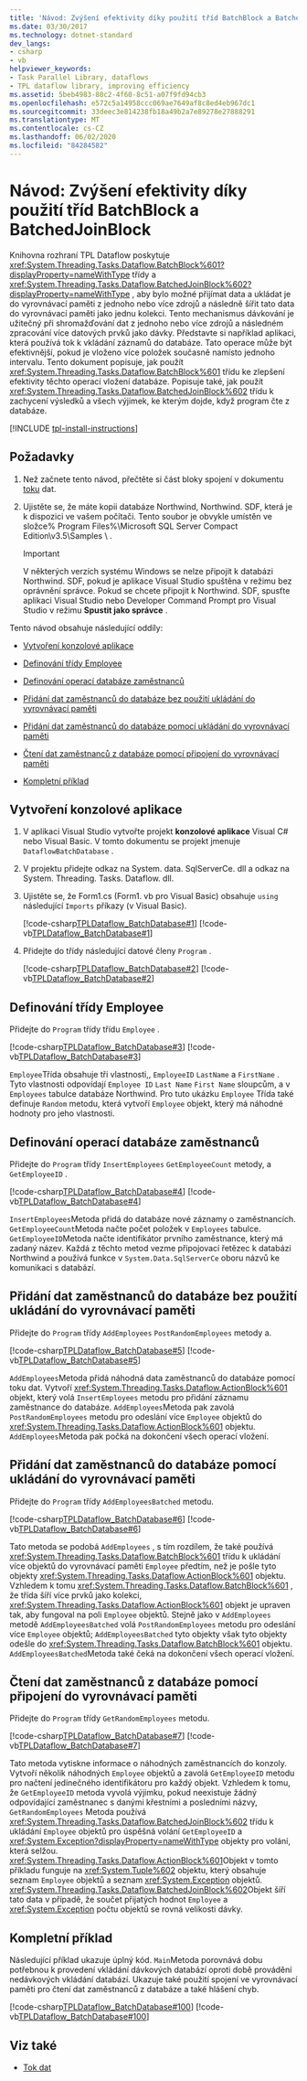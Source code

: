 ```yaml
---
title: 'Návod: Zvýšení efektivity díky použití tříd BatchBlock a BatchedJoinBlock'
ms.date: 03/30/2017
ms.technology: dotnet-standard
dev_langs:
- csharp
- vb
helpviewer_keywords:
- Task Parallel Library, dataflows
- TPL dataflow library, improving efficiency
ms.assetid: 5beb4983-80c2-4f60-8c51-a07f9fd94cb3
ms.openlocfilehash: e572c5a14958ccc069ae7649af8c8ed4eb967dc1
ms.sourcegitcommit: 33deec3e814238fb18a49b2a7e89278e27888291
ms.translationtype: MT
ms.contentlocale: cs-CZ
ms.lasthandoff: 06/02/2020
ms.locfileid: "84284582"
---
```

# <a name="walkthrough-using-batchblock-and-batchedjoinblock-to-improve-efficiency"></a>Návod: Zvýšení efektivity díky použití tříd BatchBlock a BatchedJoinBlock

Knihovna rozhraní TPL Dataflow poskytuje <xref:System.Threading.Tasks.Dataflow.BatchBlock%601?displayProperty=nameWithType> třídy a <xref:System.Threading.Tasks.Dataflow.BatchedJoinBlock%602?displayProperty=nameWithType> , aby bylo možné přijímat data a ukládat je do vyrovnávací paměti z jednoho nebo více zdrojů a následně šířit tato data do vyrovnávací paměti jako jednu kolekci. Tento mechanismus dávkování je užitečný při shromažďování dat z jednoho nebo více zdrojů a následném zpracování více datových prvků jako dávky. Představte si například aplikaci, která používá tok k vkládání záznamů do databáze. Tato operace může být efektivnější, pokud je vloženo více položek současně namísto jednoho intervalu. Tento dokument popisuje, jak použít <xref:System.Threading.Tasks.Dataflow.BatchBlock%601> třídu ke zlepšení efektivity těchto operací vložení databáze. Popisuje také, jak použít <xref:System.Threading.Tasks.Dataflow.BatchedJoinBlock%602> třídu k zachycení výsledků a všech výjimek, ke kterým dojde, když program čte z databáze.

[!INCLUDE [tpl-install-instructions](../../../includes/tpl-install-instructions.md)]

## <a name="prerequisites"></a>Požadavky

1. Než začnete tento návod, přečtěte si část bloky spojení v dokumentu [toku](dataflow-task-parallel-library.md) dat.

2. Ujistěte se, že máte kopii databáze Northwind, Northwind. SDF, která je k dispozici ve vašem počítači. Tento soubor je obvykle umístěn ve složce% Program Files%\Microsoft SQL Server Compact Edition\v3.5\Samples \\ .

    > [!IMPORTANT]
    > V některých verzích systému Windows se nelze připojit k databázi Northwind. SDF, pokud je aplikace Visual Studio spuštěna v režimu bez oprávnění správce. Pokud se chcete připojit k Northwind. SDF, spusťte aplikaci Visual Studio nebo Developer Command Prompt pro Visual Studio v režimu **Spustit jako správce** .

Tento návod obsahuje následující oddíly:

- [Vytvoření konzolové aplikace](#creating)

- [Definování třídy Employee](#employeeClass)

- [Definování operací databáze zaměstnanců](#operations)

- [Přidání dat zaměstnanců do databáze bez použití ukládání do vyrovnávací paměti](#nonBuffering)

- [Přidání dat zaměstnanců do databáze pomocí ukládání do vyrovnávací paměti](#buffering)

- [Čtení dat zaměstnanců z databáze pomocí připojení do vyrovnávací paměti](#bufferedJoin)

- [Kompletní příklad](#complete)

<a name="creating"></a>

## <a name="creating-the-console-application"></a>Vytvoření konzolové aplikace

1. V aplikaci Visual Studio vytvořte projekt **konzolové aplikace** Visual C# nebo Visual Basic. V tomto dokumentu se projekt jmenuje `DataflowBatchDatabase` .

2. V projektu přidejte odkaz na System. data. SqlServerCe. dll a odkaz na System. Threading. Tasks. Dataflow. dll.

3. Ujistěte se, že Form1.cs (Form1. vb pro Visual Basic) obsahuje `using` následující `Imports` příkazy (v Visual Basic).

    [!code-csharp[TPLDataflow_BatchDatabase#1](../../../samples/snippets/csharp/VS_Snippets_Misc/tpldataflow_batchdatabase/cs/dataflowbatchdatabase.cs#1)]
    [!code-vb[TPLDataflow_BatchDatabase#1](../../../samples/snippets/visualbasic/VS_Snippets_Misc/tpldataflow_batchdatabase/vb/dataflowbatchdatabase.vb#1)]

4. Přidejte do třídy následující datové členy `Program` .

    [!code-csharp[TPLDataflow_BatchDatabase#2](../../../samples/snippets/csharp/VS_Snippets_Misc/tpldataflow_batchdatabase/cs/dataflowbatchdatabase.cs#2)]
    [!code-vb[TPLDataflow_BatchDatabase#2](../../../samples/snippets/visualbasic/VS_Snippets_Misc/tpldataflow_batchdatabase/vb/dataflowbatchdatabase.vb#2)]

<a name="employeeClass"></a>

## <a name="defining-the-employee-class"></a>Definování třídy Employee

Přidejte do `Program` třídy třídu `Employee` .

[!code-csharp[TPLDataflow_BatchDatabase#3](../../../samples/snippets/csharp/VS_Snippets_Misc/tpldataflow_batchdatabase/cs/dataflowbatchdatabase.cs#3)]
[!code-vb[TPLDataflow_BatchDatabase#3](../../../samples/snippets/visualbasic/VS_Snippets_Misc/tpldataflow_batchdatabase/vb/dataflowbatchdatabase.vb#3)]

`Employee`Třída obsahuje tři vlastnosti,, `EmployeeID` `LastName` a `FirstName` . Tyto vlastnosti odpovídají `Employee ID` `Last Name` `First Name` sloupcům, a v `Employees` tabulce databáze Northwind. Pro tuto ukázku `Employee` Třída také definuje `Random` metodu, která vytvoří `Employee` objekt, který má náhodné hodnoty pro jeho vlastnosti.

<a name="operations"></a>

## <a name="defining-employee-database-operations"></a>Definování operací databáze zaměstnanců

Přidejte do `Program` třídy `InsertEmployees` `GetEmployeeCount` metody, a `GetEmployeeID` .

[!code-csharp[TPLDataflow_BatchDatabase#4](../../../samples/snippets/csharp/VS_Snippets_Misc/tpldataflow_batchdatabase/cs/dataflowbatchdatabase.cs#4)]
[!code-vb[TPLDataflow_BatchDatabase#4](../../../samples/snippets/visualbasic/VS_Snippets_Misc/tpldataflow_batchdatabase/vb/dataflowbatchdatabase.vb#4)]

`InsertEmployees`Metoda přidá do databáze nové záznamy o zaměstnancích. `GetEmployeeCount`Metoda načte počet položek v `Employees` tabulce. `GetEmployeeID`Metoda načte identifikátor prvního zaměstnance, který má zadaný název. Každá z těchto metod vezme připojovací řetězec k databázi Northwind a používá funkce v `System.Data.SqlServerCe` oboru názvů ke komunikaci s databází.

<a name="nonBuffering"></a>

## <a name="adding-employee-data-to-the-database-without-using-buffering"></a>Přidání dat zaměstnanců do databáze bez použití ukládání do vyrovnávací paměti

Přidejte do `Program` třídy `AddEmployees` `PostRandomEmployees` metody a.

[!code-csharp[TPLDataflow_BatchDatabase#5](../../../samples/snippets/csharp/VS_Snippets_Misc/tpldataflow_batchdatabase/cs/dataflowbatchdatabase.cs#5)]
[!code-vb[TPLDataflow_BatchDatabase#5](../../../samples/snippets/visualbasic/VS_Snippets_Misc/tpldataflow_batchdatabase/vb/dataflowbatchdatabase.vb#5)]

`AddEmployees`Metoda přidá náhodná data zaměstnanců do databáze pomocí toku dat. Vytvoří <xref:System.Threading.Tasks.Dataflow.ActionBlock%601> objekt, který volá `InsertEmployees` metodu pro přidání záznamu zaměstnance do databáze. `AddEmployees`Metoda pak zavolá `PostRandomEmployees` metodu pro odeslání více `Employee` objektů do <xref:System.Threading.Tasks.Dataflow.ActionBlock%601> objektu. `AddEmployees`Metoda pak počká na dokončení všech operací vložení.

<a name="buffering"></a>

## <a name="using-buffering-to-add-employee-data-to-the-database"></a>Přidání dat zaměstnanců do databáze pomocí ukládání do vyrovnávací paměti

Přidejte do `Program` třídy `AddEmployeesBatched` metodu.

[!code-csharp[TPLDataflow_BatchDatabase#6](../../../samples/snippets/csharp/VS_Snippets_Misc/tpldataflow_batchdatabase/cs/dataflowbatchdatabase.cs#6)]
[!code-vb[TPLDataflow_BatchDatabase#6](../../../samples/snippets/visualbasic/VS_Snippets_Misc/tpldataflow_batchdatabase/vb/dataflowbatchdatabase.vb#6)]

Tato metoda se podobá `AddEmployees` , s tím rozdílem, že také používá <xref:System.Threading.Tasks.Dataflow.BatchBlock%601> třídu k ukládání více objektů do vyrovnávací paměti `Employee` předtím, než je pošle tyto objekty <xref:System.Threading.Tasks.Dataflow.ActionBlock%601> objektu. Vzhledem k tomu <xref:System.Threading.Tasks.Dataflow.BatchBlock%601> , že třída šíří více prvků jako kolekci, <xref:System.Threading.Tasks.Dataflow.ActionBlock%601> objekt je upraven tak, aby fungoval na poli `Employee` objektů. Stejně jako v `AddEmployees` metodě `AddEmployeesBatched` volá `PostRandomEmployees` metodu pro odeslání více `Employee` objektů; `AddEmployeesBatched` tyto objekty však tyto objekty odešle do <xref:System.Threading.Tasks.Dataflow.BatchBlock%601> objektu. `AddEmployeesBatched`Metoda také čeká na dokončení všech operací vložení.

<a name="bufferedJoin"></a>

## <a name="using-buffered-join-to-read-employee-data-from-the-database"></a>Čtení dat zaměstnanců z databáze pomocí připojení do vyrovnávací paměti

Přidejte do `Program` třídy `GetRandomEmployees` metodu.

[!code-csharp[TPLDataflow_BatchDatabase#7](../../../samples/snippets/csharp/VS_Snippets_Misc/tpldataflow_batchdatabase/cs/dataflowbatchdatabase.cs#7)]
[!code-vb[TPLDataflow_BatchDatabase#7](../../../samples/snippets/visualbasic/VS_Snippets_Misc/tpldataflow_batchdatabase/vb/dataflowbatchdatabase.vb#7)]

Tato metoda vytiskne informace o náhodných zaměstnancích do konzoly. Vytvoří několik náhodných `Employee` objektů a zavolá `GetEmployeeID` metodu pro načtení jedinečného identifikátoru pro každý objekt. Vzhledem k tomu, že `GetEmployeeID` metoda vyvolá výjimku, pokud neexistuje žádný odpovídající zaměstnanec s danými křestními a posledními názvy, `GetRandomEmployees` Metoda používá <xref:System.Threading.Tasks.Dataflow.BatchedJoinBlock%602> třídu k ukládání `Employee` objektů pro úspěšná volání `GetEmployeeID` a <xref:System.Exception?displayProperty=nameWithType> objekty pro volání, která selžou. <xref:System.Threading.Tasks.Dataflow.ActionBlock%601>Objekt v tomto příkladu funguje na <xref:System.Tuple%602> objektu, který obsahuje seznam `Employee` objektů a seznam <xref:System.Exception> objektů. <xref:System.Threading.Tasks.Dataflow.BatchedJoinBlock%602>Objekt šíří tato data v případě, že součet přijatých hodnot `Employee` a <xref:System.Exception> počtu objektů se rovná velikosti dávky.

<a name="complete"></a>

## <a name="the-complete-example"></a>Kompletní příklad

Následující příklad ukazuje úplný kód. `Main`Metoda porovnává dobu potřebnou k provedení vkládání dávkových databází oproti době provádění nedávkových vkládání databází. Ukazuje také použití spojení ve vyrovnávací paměti pro čtení dat zaměstnanců z databáze a také hlášení chyb.

[!code-csharp[TPLDataflow_BatchDatabase#100](../../../samples/snippets/csharp/VS_Snippets_Misc/tpldataflow_batchdatabase/cs/dataflowbatchdatabase.cs#100)]
[!code-vb[TPLDataflow_BatchDatabase#100](../../../samples/snippets/visualbasic/VS_Snippets_Misc/tpldataflow_batchdatabase/vb/dataflowbatchdatabase.vb#100)]

## <a name="see-also"></a>Viz také

- [Tok dat](dataflow-task-parallel-library.md)
